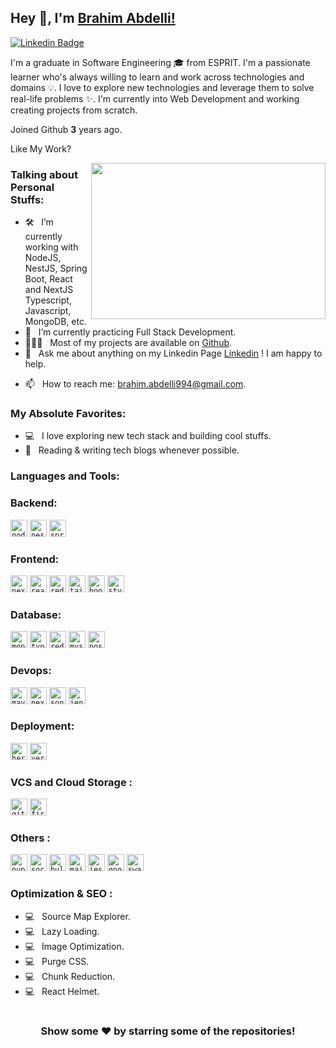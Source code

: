 ## Hey 👋, I'm [Brahim Abdelli!](https://github.com/brahimabdelli/)

[![Linkedin Badge](https://img.shields.io/badge/-LinkedIn-0e76a8?style=flat-square&logo=Linkedin&logoColor=white)](www.linkedin.com/in/brahimabdelli)
<!-- [![Website Badge](https://img.shields.io/badge/Website-3b5998?style=flat-square&logo=google-chrome&logoColor=white)](https://iampavangandhi.github.io/)
[![Twitter Badge](https://img.shields.io/badge/-Twitter-00acee?style=flat-square&logo=Twitter&logoColor=white)](https://twitter.com/iampavangandhi)
[![Instagram Badge](https://img.shields.io/badge/-Instagram-e4405f?style=flat-square&logo=Instagram&logoColor=white)](https://instagram.com/iampavangandhi/)
[![Telegram Badge](https://img.shields.io/badge/-Telegram-0088cc?style=flat-square&logo=Telegram&logoColor=white)](https://t.me/iampavangandhi) -->

<!-- ### Glad to see you here! &nbsp; ![](https://visitor-badge.glitch.me/badge?page_id=iampavangandhi.iampavangandhi&style=flat-square&color=0088cc) -->

I'm a graduate in Software Engineering 🎓 from ESPRIT. I'm a passionate learner who's always willing to learn and work across technologies and domains 💡. I love to explore new technologies and leverage them to solve real-life problems ✨. I'm currently into Web Development and working creating projects from scratch.

Joined Github **3** years ago.

<!-- Since then I pushed **1823**+ commits, opened **223**+ issues, submitted **246**+ pull requests, created **20**+ gists and contributed to **6**+ public repositories. -->

Like My Work?

<!-- <a href="https://www.buymeacoffee.com/iampavangandhi" target="_blank"><img src="https://cdn.buymeacoffee.com/buttons/v2/default-yellow.png" alt="Buy Me A Coffee" height="60px" width="217px" ></a> -->

<!-- [![](https://gitwar.herokuapp.com/badge?username=iampavangandhi&label=Gitwar%20Profile%20Score&style=for-the-badge&color=0088cc)](https://gitwar.herokuapp.com/) -->

<img align="right" height="250" width="375" alt="" src="https://raw.githubusercontent.com/iampavangandhi/iampavangandhi/master/gifs/coder.gif" />

### Talking about Personal Stuffs:

- 🛠 &nbsp; I’m currently working with NodeJS, NestJS, Spring Boot, React and NextJS <br /> Typescript, Javascript, MongoDB, etc.
- 🚀 &nbsp; I’m currently practicing Full Stack Development.
- 👨🏻‍💻 &nbsp; Most of my projects are available on [Github](https://github.com/brahimabdelli).
- 💬 &nbsp; Ask me about anything on my Linkedin Page [Linkedin](www.linkedin.com/in/brahimabdelli) ! I am happy to help.
<!-- - 
 💬 &nbsp; Ask me about anything [here](https://github.com/iampavangandhi/iampavangandhi/issues/2)! I am happy to help.-->
<!-- - 👾 &nbsp; Fun fact: Equal is Not Always Equal in Javascript. -->
- 📫 &nbsp; How to reach me: brahim.abdelli994@gmail.com.
<!-- - 📝 &nbsp; Checkout my [Resume](https://github.com/iampavangandhi/iampavangandhi/blob/master/resume.pdf). -->

### My Absolute Favorites:

- 💻 &nbsp; I love exploring new tech stack and building cool stuffs.
- 📰 &nbsp; Reading & writing tech blogs whenever possible.
<!-- - 🍕 &nbsp; Hackathons, meetups & tech events. -->

### Languages and Tools:

### Backend:
<code><img height="27" src="https://logowik.com/content/uploads/images/nodejs.jpg" alt="node"></code>
<code><img height="27" src="https://cdn.icon-icons.com/icons2/2699/PNG/512/nestjs_logo_icon_169927.png" alt="nest"></code>
<code><img height="27" src="https://www.developpez.com/public/images/news/spting-boot.png" alt="spring"></code>

### Frontend:
<code><img height="27" src="https://charlestonjs.com/content/images/size/w2000/2021/05/Image-202018-10-22-20at-2010.51.34-20AM.png" alt="next"></code>
<code><img height="27" src="https://www.seekpng.com/png/full/80-803597_io-is-compatible-with-all-javascript-frameworks-and.png" alt="react"></code>
<code><img height="27" src="https://www.pnglogos.com/images/technology/redux-logo.png" alt="redux"></code>
<code><img height="27" src="https://getlogovector.com/wp-content/uploads/2021/01/tailwind-css-logo-vector.png" alt="tailwind"></code>
<code><img height="27" src="https://brandslogo.net/wp-content/uploads/2016/06/bootstrap-logo-vector-download.jpg" alt="bootstrap"></code>
<code><img height="27" src="https://styled-components.com/logo.png" alt="styled"></code>

### Database:
<code><img height="27" src="https://cdn.icon-icons.com/icons2/2415/PNG/512/mongodb_plain_wordmark_logo_icon_146423.png" alt="mongodb"></code>
<code><img height="27" src="https://user-images.githubusercontent.com/30929568/112730670-de09a480-8f58-11eb-9875-0d9ebb87fbd6.png" alt="typeorm"></code>
<code><img height="27" src="https://ubunlog.com/wp-content/uploads/2018/10/Redis.png.webp" alt="redis"></code>
<code><img height="27" src="https://cdn.icon-icons.com/icons2/2415/PNG/512/mysql_original_wordmark_logo_icon_146417.png" alt="mysql"></code>
<code><img height="27" src="https://cdn.icon-icons.com/icons2/2699/PNG/512/postgresql_vertical_logo_icon_168900.png" alt="postgresql"></code>

### Devops:
<code><img height="27" src="https://cdn.icon-icons.com/icons2/2107/PNG/512/file_type_maven_icon_130397.png" alt="maven"></code>
<code><img height="27" src="https://brandeps.com/logo-download/N/Nexus-logo-vector-01.svg" alt="nexus"></code>
<code><img height="27" src="https://www.sonarqube.org/logos/index/sonarqube-logo@2x.png" alt="sonar"></code>
<code><img height="27" src="https://cdn.icon-icons.com/icons2/2699/PNG/512/jenkins_logo_icon_167854.png" alt="jenkins"></code>

### Deployment:
<code><img height="27" src="https://cdn.icon-icons.com/icons2/2415/PNG/512/heroku_original_wordmark_logo_icon_146482.png" alt="heroku"></code>
<code><img height="27" src="https://logovtor.com/wp-content/uploads/2020/10/vercel-inc-logo-vector.png" alt="vercel"></code>

### VCS and Cloud Storage :
<code><img height="27" src="https://cdn.icon-icons.com/icons2/2415/PNG/512/github_original_wordmark_logo_icon_146506.png" alt="github"></code>
<code><img height="27" src="https://cdn.icon-icons.com/icons2/2699/PNG/512/firebase_logo_icon_168209.png" alt="firebase"></code>

### Others :
<code><img height="27" src="https://www.nicepng.com/png/detail/141-1415557_puppeteer-logo-google-puppeteer.png" alt="puppeteer"></code>
<code><img height="27" src="https://cdn.icon-icons.com/icons2/2699/PNG/512/socketio_logo_icon_168806.png" alt="socket"></code>
<code><img height="27" src="https://raw.githubusercontent.com/rauny-henrique/bull/HEAD/support/logo@2x.png" alt="bull"></code>
<code><img height="27" src="https://cdn.icon-icons.com/icons2/2699/PNG/512/mailjet_logo_icon_169002.png" alt="mailjet"></code>
<code><img height="27" src="https://www.cloudsavvyit.com/p/uploads/2020/02/f750643b.png?width=1198&trim=1,1&bg-color=000&pad=1,1" alt="jest"></code>
<code><img height="27" src="https://cdn.icon-icons.com/icons2/2108/PNG/512/google_maps_icon_130921.png" alt="googlemaps"></code>
<code><img height="27" src="https://www.scottbrady91.com/img/logos/swagger-banner.png" alt="swagger"></code>

### Optimization & SEO :
- 💻 &nbsp; Source Map Explorer.
- 💻 &nbsp; Lazy Loading.
- 💻 &nbsp; Image Optimization.
- 💻 &nbsp; Purge CSS.
- 💻 &nbsp; Chunk Reduction.
- 💻 &nbsp; React Helmet.
<!--
<code><img height="25" src="https://raw.githubusercontent.com/github/explore/80688e429a7d4ef2fca1e82350fe8e3517d3494d/topics/sass/sass.png" alt="sass"></code>
-->
<!-- 
### Projects and Dev Stuffs: -->

<!-- <details>	
  <summary><b>⚡ Github Stats</b></summary>

  <br />
  <img height="180em" src="https://github-readme-stats.vercel.app/api?username=BrahimAbdelli&show_icons=true&hide_border=true&&count_private=true&include_all_commits=true" />
  <img height="180em" src="https://github-readme-stats.vercel.app/api/top-langs/?username=BrahimAbdelli&exclude_repo=KNN-Image-Classification&show_icons=true&hide_border=true&layout=compact&langs_count=8"/>
</details>

<details>	
  <summary><b>☄️ Github Streaks</b></summary>

  <br />
  <img height="180em" src="https://github-readme-streak-stats.herokuapp.com/?user=iampavangandhi&hide_border=true" />
</details>

<details>
  <summary><b>🧑‍🚀 Open Source Projects</b></summary>

  <br />
  <table>
    <thead align="center">
      <tr border: none;>
        <td><b>💻 Projects</b></td>
        <td><b>🌟 Stars</b></td>
        <td><b>🍴 Forks</b></td>
        <td><b>🐛 Issues</b></td>
        <td><b>🔔 Pull Requests</b></td>
        <td><b>👨‍💻 Language</b></td>
      </tr>
    </thead>
    <tbody>
      <tr>
	      <td><a href="https://github.com/iampavangandhi/Gitwar"><b>🚀 Gitwar</b></a></td>
        <td><img alt="Stars" src="https://img.shields.io/github/stars/iampavangandhi/Gitwar?style=flat-square&labelColor=343b41"/></td>
        <td><img alt="Forks" src="https://img.shields.io/github/forks/iampavangandhi/Gitwar?style=flat-square&labelColor=343b41"/></td>
        <td><img alt="Issues" src="https://img.shields.io/github/issues/iampavangandhi/Gitwar?style=flat-square"/></td>
        <td><img alt="Pull Requests" src="https://img.shields.io/github/issues-pr/iampavangandhi/Gitwar?style=flat-square"/></td>
        <td><img alt="Language" src="https://img.shields.io/github/languages/top/iampavangandhi/Gitwar?style=flat-square"/></td>
      </tr>
      <tr>
	      <td><a href="https://github.com/iampavangandhi/TradeByte"><b>💸 TradeByte</b></a></td>
        <td><img alt="Stars" src="https://img.shields.io/github/stars/iampavangandhi/TradeByte?style=flat-square&labelColor=343b41"/></td>
        <td><img alt="Forks" src="https://img.shields.io/github/forks/iampavangandhi/TradeByte?style=flat-square&labelColor=343b41"/></td>
        <td><img alt="Issues" src="https://img.shields.io/github/issues/iampavangandhi/TradeByte?style=flat-square"/></td>
        <td><img alt="Pull Requests" src="https://img.shields.io/github/issues-pr/iampavangandhi/TradeByte?style=flat-square"/></td>
        <td><img alt="Language" src="https://img.shields.io/github/languages/top/iampavangandhi/TradeByte?label=javascript&style=flat-square"/></td>
      </tr>
      <tr>
	      <td><a href="https://github.com/iampavangandhi/TheNodeCourse"><b>👨🏻‍💻 TheNodeCourse</b></a></td>
        <td><img alt="Stars" src="https://img.shields.io/github/stars/iampavangandhi/TheNodeCourse?style=flat-square&labelColor=343b41"/></td>
        <td><img alt="Forks" src="https://img.shields.io/github/forks/iampavangandhi/TheNodeCourse?style=flat-square&labelColor=343b41"/></td>
        <td><img alt="Issues" src="https://img.shields.io/github/issues/iampavangandhi/TheNodeCourse?style=flat-square"/></td>
        <td><img alt="Pull Requests" src="https://img.shields.io/github/issues-pr/iampavangandhi/TheNodeCourse?style=flat-square"/></td>
        <td><img alt="Language" src="https://img.shields.io/github/languages/top/iampavangandhi/TheNodeCourse?style=flat-square"/></td> 
      </tr>
      <tr>
	      <td><a href="https://github.com/iampavangandhi/iampavangandhi"><b>🤓 iampavangandhi</b></a></td>
        <td><img alt="Stars" src="https://img.shields.io/github/stars/iampavangandhi/iampavangandhi?style=flat-square&labelColor=343b41"/></td>
        <td><img alt="Forks" src="https://img.shields.io/github/forks/iampavangandhi/iampavangandhi?style=flat-square&labelColor=343b41"/></td>
        <td><img alt="Issues" src="https://img.shields.io/github/issues/iampavangandhi/iampavangandhi?style=flat-square"/></td>
        <td><img alt="Pull Requests" src="https://img.shields.io/github/issues-pr/iampavangandhi/iampavangandhi?style=flat-square"/></td>
        <td><img alt="Language" src="https://img.shields.io/badge/markdown-100%25-blue?style=flat-square"/></td> 
      </tr>
    </tbody>
  </table>
  <br />
</details> -->
 
<!-- <details>	
  <br />
  <summary><b>⚙️ Things I use to get stuff done</b></summary>
  	<ul>
  	    <li><b>OS:</b> Ubuntu 20.04</li>
	    <li><b>Laptop: </b> HP Elitebook (i5)</li>
  	    <li><b>Browser: </b> Firefox Web Browser</li>
	    <li><b>Terminal: </b> ZSH: Oh My Zsh (PowerLevel10k)</li>
	    <li><b>Code Editor:</b> VSCode - The best editor out there.</li>
	    <li><b>To Stay Updated:</b> Dev.to, Medium, Linkedin and Twitter.</li>
	    <br />
	⚛️ Checkout My VSCode Configrations <a href="https://gist.github.com/iampavangandhi/039b1dc5a7cdcb007ab3691814d53130">Here</a>.
	</ul>	
</details> -->

#

<div align="center">

### Show some ❤️ by starring some of the repositories!

</div>
